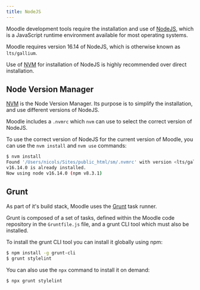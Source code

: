 ```yaml
---
title: NodeJS
---
```


Moodle development tools require the installation and use of [NodeJS](https://nodejs.org/en/), which is a JavaScript runtime environment available for most operating systems.

Moodle requires version 16.14 of NodeJS, which is otherwise known as `lts/gallium`.

Use of [NVM](#node-version-manager) for installation of NodeJS is highly recommended over direct installation.

## Node Version Manager

[NVM](https://github.com/nvm-sh/nvm) is the Node Version Manager. Its purpose is to simplify the installation, and use different versions of NodeJS.

Moodle includes a `.nvmrc` which `nvm` can use to select the correct version of NodeJS.

To use the correct version of NodeJS for the current version of Moodle, you can use the `nvm install` and `nvm use` commands:

```bash
$ nvm install
Found '/Users/nicols/Sites/public_html/sm/.nvmrc' with version <lts/gallium>
v16.14.0 is already installed.
Now using node v16.14.0 (npm v8.3.1)
```

## Grunt

As part of it's build stack, Moodle uses the [Grunt](https://gruntjs.com) task runner.

Grunt is composed of a set of tasks, defined within the Moodle code repository in the `Gruntfile.js` file, and a grunt CLI tool which must also be installed.

To install the grunt CLI tool you can install it globally using npm:

```bash
$ npm install -g grunt-cli
$ grunt stylelint
```

You can also use the `npx` command to install it on demand:

```bash
$ npx grunt stylelint
```
